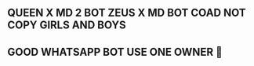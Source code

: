 ## QUEEN X MD 2 BOT ZEUS X MD BOT COAD NOT COPY GIRLS AND BOYS 

## GOOD WHATSAPP BOT USE ONE OWNER 👻
